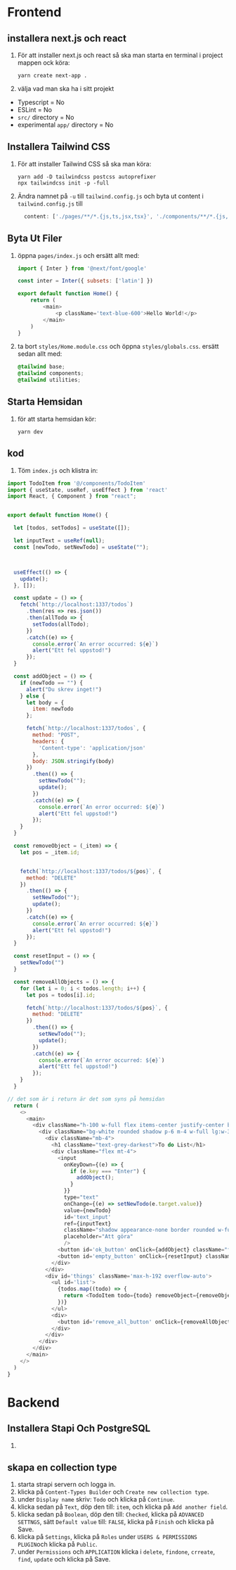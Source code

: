 # Frontend
## installera next.js och react
1. För att installer next.js och react så ska man starta en terminal i project mappen ock köra:
    ```
    yarn create next-app .
    ```
2. välja vad man ska ha i sitt projekt
- Typescript = No
- ESLint = No
- `src/` directory = No
- experimental `app/` directory = No

## Installera Tailwind CSS
1. För att installer Tailwind CSS så ska man köra:
    ```
    yarn add -D tailwindcss postcss autoprefixer
    npx tailwindcss init -p -full
    ```
2. Ändra namnet på `-u` till `tailwind.config.js` och byta ut content i `tailwind.config.js` till
    ```js
      content: ['./pages/**/*.{js,ts,jsx,tsx}', './components/**/*.{js,ts,jsx,tsx}'],
    ```
## Byta Ut Filer
1. öppna `pages/index.js` och ersätt allt med:
    ```js
    import { Inter } from '@next/font/google'

    const inter = Inter({ subsets: ['latin'] })

    export default function Home() {
        return (
            <main>
                <p className='text-blue-600'>Hello World!</p>
            </main>
        )
    }
    ```
2. ta bort `styles/Home.module.css` och öppna `styles/globals.css`. ersätt sedan allt med:
    ```css
    @tailwind base;
    @tailwind components;
    @tailwind utilities;
    ```
## Starta Hemsidan
1. för att starta hemsidan kör:
    ```
    yarn dev
    ```
## kod
1. Töm `index.js` och klistra in:
```js
import TodoItem from '@/components/TodoItem'
import { useState, useRef, useEffect } from 'react'
import React, { Component } from "react";


export default function Home() {

  let [todos, setTodos] = useState([]);

  let inputText = useRef(null);
  const [newTodo, setNewTodo] = useState("");



  useEffect(() => {
    update();
  }, []);

  const update = () => {
    fetch(`http://localhost:1337/todos`)
      .then(res => res.json())
      .then(allTodo => {
        setTodos(allTodo);
      })
      .catch((e) => {
        console.error(`An error occurred: ${e}`)
        alert("Ett fel uppstod!")
      });
  }

  const addObject = () => {
    if (newTodo == "") {
      alert("Du skrev inget!")
    } else {
      let body = {
        item: newTodo
      };

      fetch(`http://localhost:1337/todos`, {
        method: "POST",
        headers: {
          'Content-type': 'application/json'
        },
        body: JSON.stringify(body)
      })
        .then(() => {
          setNewTodo("");
          update();
        })
        .catch((e) => {
          console.error(`An error occurred: ${e}`)
          alert("Ett fel uppstod!")
        });
    }
  }

  const removeObject = (_item) => {
    let pos = _item.id;


    fetch(`http://localhost:1337/todos/${pos}`, {
      method: "DELETE"
    })
      .then(() => {
        setNewTodo("");
        update();
      })
      .catch((e) => {
        console.error(`An error occurred: ${e}`)
        alert("Ett fel uppstod!")
      });
  }

  const resetInput = () => {
    setNewTodo("")
  }

  const removeAllObjects = () => {
    for (let i = 0; i < todos.length; i++) {
      let pos = todos[i].id;

      fetch(`http://localhost:1337/todos/${pos}`, {
        method: "DELETE"
      })
        .then(() => {
          setNewTodo("");
          update();
        })
        .catch((e) => {
          console.error(`An error occurred: ${e}`)
          alert("Ett fel uppstod!")
        });
    }
  }

// det som är i return är det som syns på hemsidan
  return (
    <>
      <main>
        <div className="h-100 w-full flex items-center justify-center bg-teal-lightest font-sans">
          <div className="bg-white rounded shadow p-6 m-4 w-full lg:w-3/4 lg:max-w-3xl">
            <div className="mb-4">
              <h1 className="text-grey-darkest">To do List</h1>
              <div className="flex mt-4">
                <input
                  onKeyDown={(e) => {
                    if (e.key === "Enter") {
                      addObject();
                    }
                  }}
                  type="text"
                  onChange={(e) => setNewTodo(e.target.value)}
                  value={newTodo}
                  id='text_input'
                  ref={inputText}
                  className="shadow appearance-none border rounded w-full py-2 px-3 mr-2 text-grey-darker"
                  placeholder="Att göra"
                  />
                <button id='ok_button' onClick={addObject} className="flex-none p-2 ml-2 mr-2 border-2 rounded text-teal-600 border-teal-600 hover:text-white hover:bg-teal-600">OK</button>
                <button id='empty_button' onClick={resetInput} className="flex-none p-2 ml-2 border-2 rounded text-teal-600 border-teal-600 hover:text-white hover:bg-teal-600">ränsa</button>
              </div>
            </div>
            <div id='things' className='max-h-192 overflow-auto'>
              <ul id='list'>
                {todos.map((todo) => {
                  return <TodoItem todo={todo} removeObject={removeObject} />
                })}
              </ul>
              <div>
                <button id='remove_all_button' onClick={removeAllObjects} className='flex p-3 mt-5 mr-auto ml-auto border-2 rounded text-red-600 border-red-600 hover:text-white hover:bg-red-600'>Ta Bort Alla</button>
              </div>
            </div>
          </div>
        </div>
      </main>
    </>
  )
}

```

# Backend
## Installera Stapi Och PostgreSQL
1. 

## skapa en collection type
1. starta strapi servern och logga in.
2. klicka på `Content-Types Builder` och `Create new collection type`.
3. under `Display name` skriv: `Todo` och klicka på `Continue`.
4. klicka sedan på `Text`, döp den till: `item`, och klicka på `Add another field`.
5. klicka sedan på `Boolean`, döp den till: `Checked`, klicka på `ADVANCED SETTNGS`, sätt `Default value` till: `FALSE`, klicka på `Finish` och klicka på Save.
6. klicka på `Settings`, klicka på `Roles` under `USERS & PERMISSIONS PLUGIN`och klicka på `Public`.
7. under `Permissions` och `APPLICATION` klicka i `delete`, `findone`, `crreate`, `find`, `update` och klicka på Save.

##
